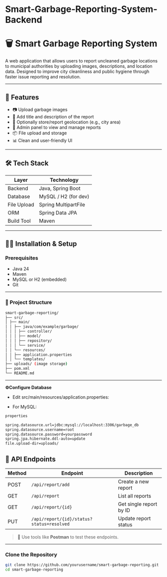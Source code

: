 # Smart-Garbage-Reporting-System-Backend

# **🗑️ Smart Garbage Reporting System**

A web application that allows users to report uncleaned garbage locations to municipal authorities by uploading images, descriptions, and location data. Designed to improve city cleanliness and public hygiene through faster issue reporting and resolution.

---

## 🚀 Features

- 📷 Upload garbage images
- 📝 Add title and description of the report
- 📍 Optionally store/report geolocation (e.g., city area)
- 🧾 Admin panel to view and manage reports
- 📦 File upload and storage
- 📊 Clean and user-friendly UI

---

## 🛠️ Tech Stack

| Layer      | Technology               |
|------------|--------------------------|
| Backend    | Java, Spring Boot        |
| Database   | MySQL / H2 (for dev)     |
| File Upload| Spring MultipartFile     |
| ORM        | Spring Data JPA          |
| Build Tool | Maven                    |

---

## 🧑‍💻 Installation & Setup

### Prerequisites

- Java 24
- Maven
- MySQL or H2 (embedded)
- Git

---
### 📁 Project Structure

```bash
smart-garbage-reporting/
├── src/
│ ├── main/
│ │ ├── java/com/example/garbage/
│ │ │ ├── controller/
│ │ │ ├── model/
│ │ │ ├── repository/
│ │ │ └── service/
│ │ └── resources/
│ │ ├── application.properties
│ │ └── templates/
├── uploads/ (image storage)
├── pom.xml
└── README.md
```

---

**⚙️Configure Database**

- Edit src/main/resources/application.properties:

- For MySQL:
```bash
properties

spring.datasource.url=jdbc:mysql://localhost:3306/garbage_db
spring.datasource.username=root
spring.datasource.password=yourpassword
spring.jpa.hibernate.ddl-auto=update
file.upload-dir=uploads/
```

## 📮 API Endpoints

| Method | Endpoint                            | Description                   |
|--------|-------------------------------------|-------------------------------|
| POST   | `/api/report/add`                       | Create a new report           |
| GET    | `/api/report`                       | List all reports              |
| GET    | `/api/report/{id}`                  | Get single report by ID       |
| PUT    | `/api/report/{id}/status?status=resolved` | Update report status     |

> 🧪 Use tools like **Postman** to test these endpoints.


---
### Clone the Repository

```bash
git clone https://github.com/yourusername/smart-garbage-reporting.git
cd smart-garbage-reporting

